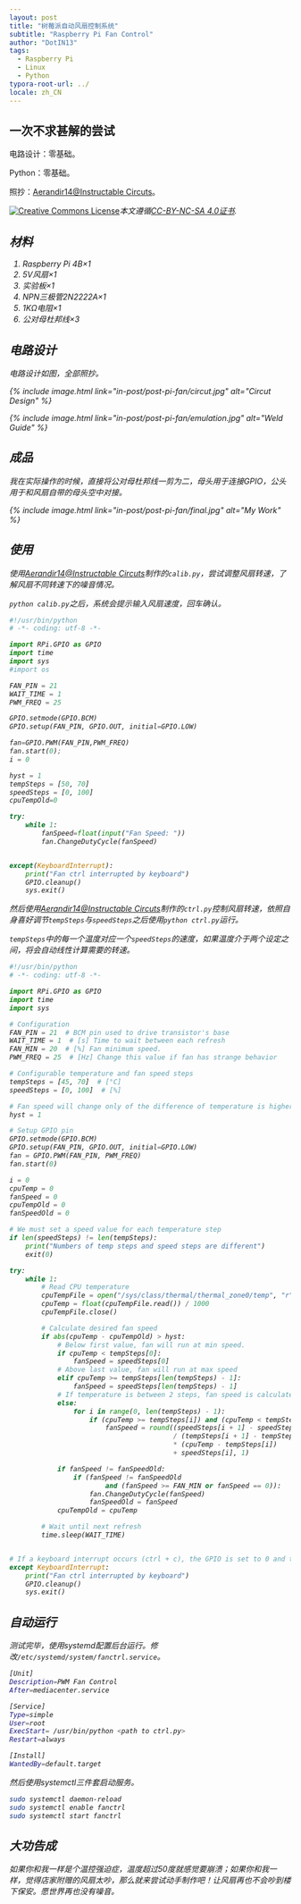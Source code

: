 ```yaml
---
layout: post
title: "树莓派自动风扇控制系统"
subtitle: "Raspberry Pi Fan Control"
author: "DotIN13"
tags:
  - Raspberry Pi
  - Linux
  - Python
typora-root-url: ../
locale: zh_CN
---
```


## 一次不求甚解的尝试

电路设计：零基础。

Python：零基础。

照抄：[Aerandir14@Instructable Circuts](https://www.instructables.com/id/PWM-Regulated-Fan-Based-on-CPU-Temperature-for-Ras/)。

<a rel="license" href="http://creativecommons.org/licenses/by-nc-sa/4.0/"><img alt="Creative Commons License" style="border-width:0" src="https://i.creativecommons.org/l/by-nc-sa/4.0/88x31.png" /></a><em>本文遵循<a rel="license" href="http://creativecommons.org/licenses/by-nc-sa/4.0/">CC-BY-NC-SA 4.0证书</a>.<em>

## 材料

1. Raspberry Pi 4B×1
2. 5V风扇×1
3. 实验板×1
4. NPN三极管2N2222A×1
5. 1KΩ电阻×1
6. 公对母杜邦线×3

## 电路设计

电路设计如图，全部照抄。

{% include image.html link="in-post/post-pi-fan/circut.jpg" alt="Circut Design" %}

{% include image.html link="in-post/post-pi-fan/emulation.jpg" alt="Weld Guide" %}

## 成品

我在实际操作的时候，直接将公对母杜邦线一剪为二，母头用于连接GPIO，公头用于和风扇自带的母头空中对接。

{% include image.html link="in-post/post-pi-fan/final.jpg" alt="My Work" %}

## 使用

使用[Aerandir14@Instructable Circuts](https://www.instructables.com/id/PWM-Regulated-Fan-Based-on-CPU-Temperature-for-Ras/)制作的`calib.py`，尝试调整风扇转速，了解风扇不同转速下的噪音情况。

`python calib.py`之后，系统会提示输入风扇速度，回车确认。

```python
#!/usr/bin/python
# -*- coding: utf-8 -*-

import RPi.GPIO as GPIO
import time
import sys
#import os

FAN_PIN = 21
WAIT_TIME = 1
PWM_FREQ = 25

GPIO.setmode(GPIO.BCM)
GPIO.setup(FAN_PIN, GPIO.OUT, initial=GPIO.LOW)

fan=GPIO.PWM(FAN_PIN,PWM_FREQ)
fan.start(0);
i = 0

hyst = 1
tempSteps = [50, 70]
speedSteps = [0, 100]
cpuTempOld=0

try:
    while 1:
        fanSpeed=float(input("Fan Speed: "))
        fan.ChangeDutyCycle(fanSpeed)


except(KeyboardInterrupt):
    print("Fan ctrl interrupted by keyboard")
    GPIO.cleanup()
    sys.exit()
```

然后使用[Aerandir14@Instructable Circuts](https://www.instructables.com/id/PWM-Regulated-Fan-Based-on-CPU-Temperature-for-Ras/)制作的`ctrl.py`控制风扇转速，依照自身喜好调节`tempSteps`与`speedSteps`之后使用`python ctrl.py`运行。

`tempSteps`中的每一个温度对应一个`speedSteps`的速度，如果温度介于两个设定之间，将会自动线性计算需要的转速。

```python
#!/usr/bin/python
# -*- coding: utf-8 -*-

import RPi.GPIO as GPIO
import time
import sys

# Configuration
FAN_PIN = 21  # BCM pin used to drive transistor's base
WAIT_TIME = 1  # [s] Time to wait between each refresh
FAN_MIN = 20  # [%] Fan minimum speed.
PWM_FREQ = 25  # [Hz] Change this value if fan has strange behavior

# Configurable temperature and fan speed steps
tempSteps = [45, 70]  # [°C]
speedSteps = [0, 100]  # [%]

# Fan speed will change only of the difference of temperature is higher than hysteresis
hyst = 1

# Setup GPIO pin
GPIO.setmode(GPIO.BCM)
GPIO.setup(FAN_PIN, GPIO.OUT, initial=GPIO.LOW)
fan = GPIO.PWM(FAN_PIN, PWM_FREQ)
fan.start(0)

i = 0
cpuTemp = 0
fanSpeed = 0
cpuTempOld = 0
fanSpeedOld = 0

# We must set a speed value for each temperature step
if len(speedSteps) != len(tempSteps):
    print("Numbers of temp steps and speed steps are different")
    exit(0)

try:
    while 1:
        # Read CPU temperature
        cpuTempFile = open("/sys/class/thermal/thermal_zone0/temp", "r")
        cpuTemp = float(cpuTempFile.read()) / 1000
        cpuTempFile.close()

        # Calculate desired fan speed
        if abs(cpuTemp - cpuTempOld) > hyst:
            # Below first value, fan will run at min speed.
            if cpuTemp < tempSteps[0]:
                fanSpeed = speedSteps[0]
            # Above last value, fan will run at max speed
            elif cpuTemp >= tempSteps[len(tempSteps) - 1]:
                fanSpeed = speedSteps[len(tempSteps) - 1]
            # If temperature is between 2 steps, fan speed is calculated by linear interpolation
            else:
                for i in range(0, len(tempSteps) - 1):
                    if (cpuTemp >= tempSteps[i]) and (cpuTemp < tempSteps[i + 1]):
                        fanSpeed = round((speedSteps[i + 1] - speedSteps[i])
                                         / (tempSteps[i + 1] - tempSteps[i])
                                         * (cpuTemp - tempSteps[i])
                                         + speedSteps[i], 1)

            if fanSpeed != fanSpeedOld:
                if (fanSpeed != fanSpeedOld
                        and (fanSpeed >= FAN_MIN or fanSpeed == 0)):
                    fan.ChangeDutyCycle(fanSpeed)
                    fanSpeedOld = fanSpeed
            cpuTempOld = cpuTemp

        # Wait until next refresh
        time.sleep(WAIT_TIME)


# If a keyboard interrupt occurs (ctrl + c), the GPIO is set to 0 and the program exits.
except KeyboardInterrupt:
    print("Fan ctrl interrupted by keyboard")
    GPIO.cleanup()
    sys.exit()
```

## 自动运行

测试完毕，使用systemd配置后台运行。修改`/etc/systemd/system/fanctrl.service`。

```bash
[Unit]
Description=PWM Fan Control
After=mediacenter.service

[Service]
Type=simple
User=root
ExecStart= /usr/bin/python <path to ctrl.py>
Restart=always

[Install]
WantedBy=default.target
```

然后使用systemctl三件套启动服务。

```bash
sudo systemctl daemon-reload
sudo systemctl enable fanctrl
sudo systemctl start fanctrl
```

## 大功告成

如果你和我一样是个温控强迫症，温度超过50度就感觉要崩溃；如果你和我一样，觉得店家附赠的风扇太吵，那么就来尝试动手制作吧！让风扇再也不会吵到楼下保安。愿世界再也没有噪音。